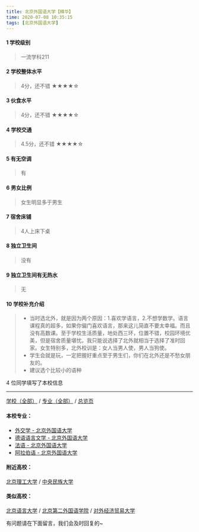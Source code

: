 ```yaml
---
title: 北京外国语大学【精华】
time: 2020-07-08 10:35:15
tags: [北京外国语大学]
---
```

#### 1 学校级别
> 一流学科211


#### 2 学校整体水平
> 4分，还不错
★★★★☆


#### 3 伙食水平
>  4分，还不错
★★★★☆


#### 4 学校交通
> 4.5分，还不错
★★★★☆


#### 5 有无空调
> 有


#### 6 男女比例
> 女生明显多于男生

#### 7 宿舍床铺
> 4人上床下桌
 

#### 8 独立卫生间
> 没有


#### 9 独立卫生间有无热水
> 无


#### 10 学校补充介绍
> - 当时选北外，就是因为两个原因：1.喜欢学语言，2.不想学数学。语言课程真的超多，如果你偏门喜欢语言，那来这儿简直不要太幸福。而且没有高数课。至于学校生活质量，地处西三环，位置不错，校园环境优美，但是宿舍质量堪忧。我只能说选择了北外就相当于选择了准时回家。女生特别多，北外校训是：女人当男人使，男人当狗使。
  
> - 学生会就是玩，一定把握好重点至于男生们，你们在北外还是不愁女朋友的。
  
> - 建议选个比较小的语种



4 位同学填写了本校信息
***
[学校（全部）](https://univgo.github.io/2020/07/09/学校汇总页) / [专业（全部）](https://univgo.github.io/2020/07/09/专业汇总页) / [总览页](https://univgo.github.io/2020/07/09/总览)
#### 本校专业：
- [外交学 - 北京外国语大学](https://univgo.github.io/2020/07/08/外交学%20-%20北京外国语大学)
- [德语语言文学 - 北京外国语大学](https://univgo.github.io/2020/07/08/德语语言文学%20-%20北京外国语大学)
- [法语 - 北京外国语大学](https://univgo.github.io/2020/07/08/法语%20-%20北京外国语大学)
- [阿拉伯语 - 北京外国语大学](https://univgo.github.io/2020/07/08/阿拉伯语%20-%20北京外国语大学)


#### 附近高校：
[北京理工大学](https://univgo.github.io/2020/07/08/北京理工大学) / [中央民族大学](https://univgo.github.io/2020/07/08/中央民族大学)
#### 类似高校：
[北京语言大学](https://univgo.github.io/2020/07/08/北京语言大学) / [北京第二外国语学院](https://univgo.github.io/2020/07/08/北京第二外国语学院) / [对外经济贸易大学](https://univgo.github.io/2020/07/08/对外经济贸易大学)


有问题请在下面留言，我们会及时回复的~
